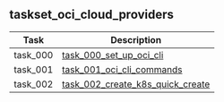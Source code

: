 ## taskset_oci_cloud_providers

| Task     | Description                                                                                      |
|----------|--------------------------------------------------------------------------------------------------|
| task_000 | [task_000_set_up_oci_cli](taskset_oci_cloud_providers/task_000_set_up_oci_cli)                   |
| task_001 | [task_001_oci_cli_commands](taskset_oci_cloud_providers/task_001_oci_cli_commands)               |
| task_002 | [task_002_create_k8s_quick_create](taskset_oci_cloud_providers/task_002_create_k8s_quick_create) |

